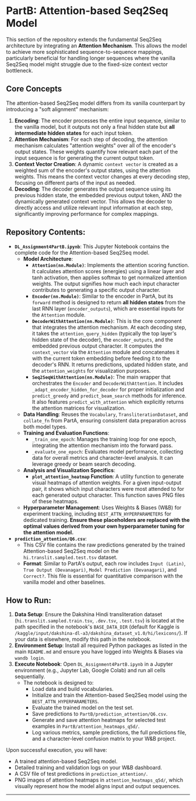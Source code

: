 # PartB: Attention-based Seq2Seq Model

This section of the repository extends the fundamental Seq2Seq architecture by integrating an **Attention Mechanism**. This allows the model to achieve more sophisticated sequence-to-sequence mappings, particularly beneficial for handling longer sequences where the vanilla Seq2Seq model might struggle due to the fixed-size context vector bottleneck.

## Core Concepts

The attention-based Seq2Seq model differs from its vanilla counterpart by introducing a "soft alignment" mechanism:

1.  **Encoding**: The encoder processes the entire input sequence, similar to the vanilla model, but it outputs not only a final hidden state but **all intermediate hidden states** for each input token.
2.  **Attention Mechanism**: For each step of decoding, the attention mechanism calculates "attention weights" over all of the encoder's output states. These weights quantify how relevant each part of the input sequence is for generating the current output token.
3.  **Context Vector Creation**: A dynamic `context vector` is created as a weighted sum of the encoder's output states, using the attention weights. This means the context vector changes at every decoding step, focusing on different parts of the input as needed.
4.  **Decoding**: The decoder generates the output sequence using its previous hidden state, the embedded previous output token, AND the dynamically generated context vector. This allows the decoder to directly access and utilize relevant input information at each step, significantly improving performance for complex mappings.

## Repository Contents:

* **`DL_Assignment4PartB.ipynb`**: This Jupyter Notebook contains the complete code for the Attention-based Seq2Seq model.
    * **Model Architecture**:
        * **`Attention(nn.Module)`**: Implements the attention scoring function. It calculates attention scores (energies) using a linear layer and tanh activation, then applies softmax to get normalized attention weights. The output signifies how much each input character contributes to generating a specific output character.
        * **`Encoder(nn.Module)`**: Similar to the encoder in PartA, but its `forward` method is designed to return **all hidden states** from the last RNN layer (`encoder_outputs`), which are essential inputs for the `Attention` module.
        * **`DecoderWithAttention(nn.Module)`**: This is the core component that integrates the attention mechanism. At each decoding step, it takes the `attention_query_hidden` (typically the top layer's hidden state of the decoder), the `encoder_outputs`, and the embedded previous output character. It computes the `context_vector` via the `Attention` module and concatenates it with the current token embedding before feeding it to the decoder's RNN. It returns predictions, updated hidden state, and the `attention_weights` for visualization purposes.
        * **`Seq2SeqWithAttention(nn.Module)`**: The main wrapper that orchestrates the `Encoder` and `DecoderWithAttention`. It includes `_adapt_encoder_hidden_for_decoder` for proper initialization and `predict_greedy` and `predict_beam_search` methods for inference. It also features `predict_with_attention` which explicitly returns the attention matrices for visualization.
    * **Data Handling**: Reuses the `Vocabulary`, `TransliterationDataset`, and `collate_fn` from PartA, ensuring consistent data preparation across both model types.
    * **Training and Evaluation Functions**:
        * `_train_one_epoch`: Manages the training loop for one epoch, integrating the attention mechanism into the forward pass.
        * `_evaluate_one_epoch`: Evaluates model performance, collecting data for overall metrics and character-level analysis. It can leverage greedy or beam search decoding.
    * **Analysis and Visualization Specifics**:
        * **`plot_attention_heatmap` Function**: A utility function to generate visual heatmaps of attention weights. For a given input-output pair, it shows which input characters were most attended to for each generated output character. This function saves PNG files of these heatmaps.
    * **Hyperparameter Management**: Uses Weights & Biases (W&B) for experiment tracking, including `BEST_ATTN_HYPERPARAMETERS` for dedicated training. **Ensure these placeholders are replaced with the optimal values derived from your own hyperparameter tuning for the attention model.**
* **`prediction_attention/Q6.csv`**:
    * This CSV file contains the raw predictions generated by the trained Attention-based Seq2Seq model on the `hi.translit.sampled.test.tsv` dataset.
    * **Format**: Similar to PartA's output, each row includes `Input (Latin)`, `True Output (Devanagari)`, `Model Prediction (Devanagari)`, and `Correct?`. This file is essential for quantitative comparison with the vanilla model and other baselines.

## How to Run:

1.  **Data Setup**: Ensure the Dakshina Hindi transliteration dataset (`hi.translit.sampled.train.tsv`, `.dev.tsv`, `.test.tsv`) is located at the path specified in the notebook's `BASE_DATA_DIR` (default for Kaggle is `/kaggle/input/dakshina-dl-a3/dakshina_dataset_v1.0/hi/lexicons/`). If your data is elsewhere, modify this path in the notebook.
2.  **Environment Setup**: Install all required Python packages as listed in the main `README.md` and ensure you have logged into Weights & Biases via `wandb login`.
3.  **Execute Notebook**: Open `DL_Assignment4PartB.ipynb` in a Jupyter environment (e.g., Jupyter Lab, Google Colab) and run all cells sequentially.
    * The notebook is designed to:
        * Load data and build vocabularies.
        * Initialize and train the Attention-based Seq2Seq model using the `BEST_ATTN_HYPERPARAMETERS`.
        * Evaluate the trained model on the test set.
        * Save predictions to `PartB/prediction_attention/Q6.csv`.
        * Generate and save attention heatmaps for selected test examples in `PartB/attention_heatmaps_q5d/`.
        * Log various metrics, sample predictions, the full predictions file, and a character-level confusion matrix to your W&B project.

Upon successful execution, you will have:

* A trained attention-based Seq2Seq model.
* Detailed training and validation logs on your W&B dashboard.
* A CSV file of test predictions in `prediction_attention/`.
* PNG images of attention heatmaps in `attention_heatmaps_q5d/`, which visually represent how the model aligns input and output sequences.

---

